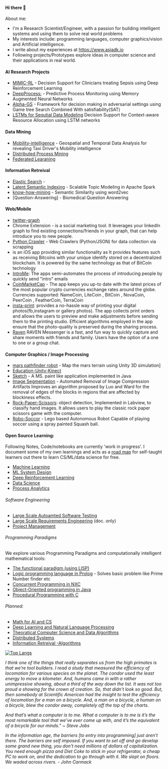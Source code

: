 ####  Hi there 👋

About me: 
- I'm a Research Scientist/Engineer, with a passion for building intelligent systems and using them to solve real world problems 
- My interests include: programming languages, computer graphics/vision and Artificial intelligence.
- I write about my experiences at https://www.asjadk.io
- Following projects/Prototypes explore ideas in computer science and their applications in real world. 




#### AI Research Projects 

- [MIMIC-RL](https://github.com/asjad99/MIMIC_RL_COACH) -  Decision Support for Clinicians treating Sepsis using Deep Reinforcement Learning   
- [DeepProcess:](https://github.com/asjad99/DeepProcess) - Predictive Process Monitoring using Memory Augmented Neural Networks
- [Alpha-GS](https://github.com/asjad99/rosetta_stone) - Framework for decision making in adversarial settings using Game tree Search Combined With satisfiability(SAT)  
- [LSTMs for Sequtial Data Modeling](https://github.com/asjad99/context-aware-resource-allocation)  Decision Support for Context-aware Resource Allocation using LSTM networks 

#### Data Mining

- [Mobility-intelligence](https://github.com/asjad99/mobility-intelligence) - Geospatial and Temporal Data Analysis for revealing Taxi Driver's Mobility intelligence
- [Distributed Process Mining]()
- [Federated Learaning]()

#### Information Retreival 

- [Elastic Search]() - 
- [Latent Semantic Indexing]() - Scalable Topic Modeling in Apache Spark 
- [know-how-mining](https://github.com/asjad99/know-how-mining) - Semantic Similarity using word2vec 
- [Question-Answering] - Biomedical Question Answering


#### Web/Mobile

- [twitter-graph]() 
- Chrome Extension - is a social marketing tool. It leverages your linkedIn graph to find existing connections/friends in your graph, that can help introduce you to new people. 
- [Python Crawler](https://github.com/asjad99/datascience-GYM/blob/master/Data_engineering/web_crawler.py) - Web Crawlers (Python/JSON) for data collection via scrapping
-  is an iOS app providing similar functionality as It provides features such as receiving Bitcoins with your unique identify stored on a decentralized blockchain. It is powered by the same technology as that of BitCoin technology
- [IntroMe](https://github.com/asjad99/IntroMe): The apps semi-automates the process of introducing people by quickly send "intro" emails 
- [CoinMarketCap](https://github.com/asjad99/CoinMarketCap) -  The app keeps you up-to date with the latest prices of the most popular crypto currencies exchange rates around the globe. Currencies supported: NameCoin, LiteCoin , BitCoin , NovaCoin, PeerCoin , FeatherCoin, TerraCoin 
- [insta-print](https://github.com/asjad99/InstaPrint): provides a no-hassle way of printing your digital photos(fb,instagram or gallery photos). The app collects print orders and allows the users to preview and make adjustments before sending them to the printing studio.  Efficient algorithms employed in the app ensure that the photo-quality is preserved during the sharing process.
- [Raven](https://github.com/asjad99/Raven) RAVEN Messenger is a fast, and fun way to quickly capture and share moments with friends and family. Users have the option of a one to one or a group chat.

#### Computer Graphics / Image Processing  
- [mars pathfinder robot](https://github.com/asjad99/mars_pathfinder_robot) - Map the mars terrain using Unity 3D simulation]
- [Education-Unity-Kinect](https://github.com/asjad99/KINEFF)
- [Sketch](https://github.com/asjad99/Sketch) - A MS. paint like application implemented in Java
- [Image Segmentation](https://github.com/asjad99/Image-Processing) - Automated Removal of Image Compression Artifacts Improves an algorithm proposed by Luo and Ward for the removal of edges of the blocks in regions that are affected by blockiness effects. 
- [Rock-Paper-Scissors](https://github.com/asjad99/Rock-Paper-Scissors): object detection, Implemented in Labview, to classify hand images. It allows users to play the classic rock paper scissors game with the computer.
- [Robo-Soccor](https://github.com/asjad99/robot-soccor)  - Lego based Autonomous Robot Capable of playing soccer using a spray painted Squash ball.


#### Open Source Learning: 

Following Notes, Code/notebooks are currently 'work in progress'. I document some of my own learnings and acts as a [road map](https://i.am.ai/roadmap/#fundamentals) for self-taught learners out there to learn CS/ML/data science for free. 

- [Machine Learning](https://github.com/asjad99/Machine-Learning-GYM)
- [ML System Design](https://github.com/asjad99/data-engineering-ml-ops) 
- [Deep Reinforcement Learning](https://github.com/asjad99/Deep-Reinforcement-Learning)
- [Data Science](https://github.com/asjad99/datascience-GYM) 
- [Process Analytics](https://github.com/asjad99/process-analytics)

###### Software Engineering 
- [Large Scale Autoamted Software Testing](https://github.com/asjad99/Software-Testing-/blob/master/Report.pdf)
- [Large Scale Requirements Engineering](https://github.com/asjad99/Requirements-Engineering-) (doc. only)
- [Project Management](https://github.com/asjad99/project-management) 

###### Programming Paradigms   

We explore various Programming Paradigms and computationally intelligent mathematical tools:   

- [The functional paradigm (using LISP)](https://github.com/asjad99/programming-paradigms-) 
- [Logic programming language in Prolog](https://github.com/asjad99/Prolog) - Solves basic problem like Prime Number finder etc
- [Concurrent Programming in NXC](https://github.com/asjad99/programming-paradigms-)
- [Object-Oriented programming in Java](https://github.com/asjad99/programming-paradigms-)
- [Procedural Programming with C](https://github.com/asjad99/programming-paradigms-) 

###### Planned: 
- [Math for AI and CS](https://www.overleaf.com/project/60321e0c4ca63c16ec680cde)
- [Deep Learning and Natural Language Processing](https://github.com/asjad99/NLP_GYM)
- [Theoratical Computer Science and Data Algorithms](https://github.com/asjad99/Algorithms_GYM) 
- [Distributed Systems](https://github.com/asjad99/Distributed-Systems)
- [Information Retreival -Algorithms]()
 


[![Top Langs](https://github-readme-stats.vercel.app/api/top-langs/?username=asjad99&langs_count=7&layout=compact)](https://github.com/anuraghazra/github-readme-stats)


<em> I think one of the things that really separates us from the high primates is that we’re tool builders. I read a study that measured the efficiency of locomotion for various species on the planet. The condor used the least energy to move a kilometer. And, humans came in with a rather unimpressive showing, about a third of the way down the list. It was not too proud a showing for the crown of creation. So, that didn’t look so good. But, then somebody at Scientific American had the insight to test the efficiency of locomotion for a man on a bicycle. And, a man on a bicycle, a human on a bicycle, blew the condor away, completely off the top of the charts.

And that’s what a computer is to me. What a computer is to me is it’s the most remarkable tool that we’ve ever come up with, and it’s the equivalent of a bicycle for our minds.” ~ Steve Jobs


In the information age, the barriers [to entry into programming] just aren't there. The barriers are self imposed. If you want to set off and go develop some grand new thing, you don't need millions of dollars of capitalization. You need enough pizza and Diet Coke to stick in your refrigerator, a cheap $\mathrm{PC}$ to work on, and the dedication to go through with it. We slept on floors. We waded across rivers. - John Carmack </em>


<!-- Moonshots: 
https://github.com/ossu/computer-science#readme
Human-level concept learning through probabilistic program induction
Going deep into langauge, reinforcement learning 

<!-- 
https://www.cs.cornell.edu/jeh/book.pdf
https://web.stanford.edu/class/cs168/index.html
- BDI systems 

<!--unity ant simulation
https://www.youtube.com/watch?v=X-iSQQgOd1A

<!-- inspiration: 
https://paperswithcode.com/sota
also see data products and newsletters: 
<!-- 
- Systems Programming Rust (OS + databases)
You should be comfortable with arrays, pointers, references, classes, methods, dynamic memory allocation, recursion, linked lists, binary search trees, hashing, iterators, and function pointers.
 - Computational Photography
 - https://rolisz.ro/projects/
 - 
- https://jeremykun.com/2018/12/01/a-programmers-introduction-to-mathematics/
- https://maxmasnick.com/kb/
- https://chrisalbon.com/ Photography: 
https://paulstamatiou.com/photos/new-zealand/mount-cook-to-christchurch/ 
gear: https://paulstamatiou.com/stuff-i-use/


“If you want to build a ship, don't drum up the men to gather wood, divide the work, and give orders. Instead, teach them to yearn for the vast and endless sea.”

"A person often meets his destiny on the road he took to avoid it."

[Naval and Kapil Gupta on Hardwork](https://youtu.be/q6k_ufqaiBg)



----------------------------------------------------------------------------------------------------------------


